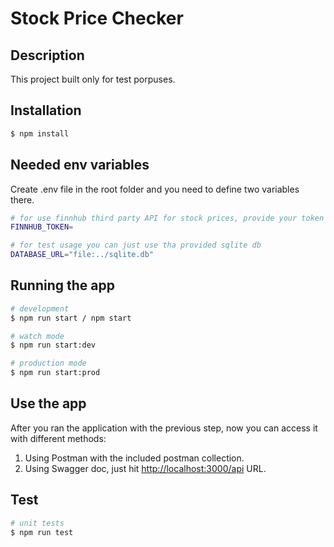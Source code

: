 # Stock Price Checker

## Description
This project built only for test porpuses.

## Installation

```bash
$ npm install
```
## Needed env variables

Create .env file in the root folder and you need to define two variables there.
```bash
# for use finnhub third party API for stock prices, provide your token here to get access to their endpoints
FINNHUB_TOKEN=

# for test usage you can just use tha provided sqlite db
DATABASE_URL="file:../sqlite.db"
```

## Running the app

```bash
# development
$ npm run start / npm start

# watch mode
$ npm run start:dev

# production mode
$ npm run start:prod
```
## Use the app

After you ran the application with the previous step, now you can access it with different methods:
1. Using Postman with the included postman collection.
2. Using Swagger doc, just hit [http://localhost:3000/api](http://localhost:3000/api) URL.

## Test

```bash
# unit tests
$ npm run test
```
